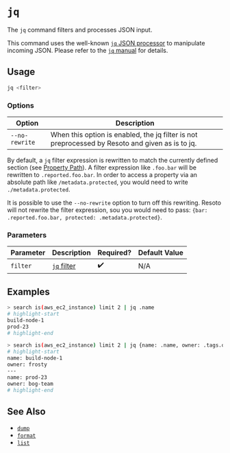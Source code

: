 # `jq`

The `jq` command filters and processes JSON input.

This command uses the well-known [`jq` JSON processor](https://stedolan.github.io/jq) to manipulate incoming JSON. Please refer to the [`jq` manual](https://stedolan.github.io/jq/manual) for details.

## Usage

```bash
jq <filter>
```

### Options

| Option         | Description                                                                                     |
| -------------- | ----------------------------------------------------------------------------------------------- |
| `--no-rewrite` | When this option is enabled, the jq filter is not preprocessed by Resoto and given as is to jq. |

By default, a `jq` filter expression is rewritten to match the currently defined section (see [Property Path](/docs/concepts/search/filters#property-path)). A filter expression like `.foo.bar` will be rewritten to `.reported.foo.bar`. In order to access a property via an absolute path like `/metadata.protected`, you would need to write `./metadata.protected`.

It is possible to use the `--no-rewrite` option to turn off this rewriting. Resoto will not rewrite the filter expression, sou you would need to pass: `{bar: .reported.foo.bar, protected: .metadata.protected}`.

### Parameters

| Parameter | Description                                                      | Required? | Default Value |
| --------- | ---------------------------------------------------------------- | --------- | ------------- |
| `filter`  | [`jq` filter](https://stedolan.github.io/jq/manual#Basicfilters) | ✔️        | N/A           |

## Examples

```bash title="Query EC2 instances and extract only the name property"
> search is(aws_ec2_instance) limit 2 | jq .name
# highlight-start
​build-node-1
​prod-23
# highlight-end
```

```bash title="Query EC2 instances and create a new JSON object for each entry with name and owner"
> search is(aws_ec2_instance) limit 2 | jq {name: .name, owner: .tags.owner}
# highlight-start
​name: build-node-1
​owner: frosty
​---
​name: prod-23
​owner: bog-team
# highlight-end
```

## See Also

- [`dump`](./dump.md)
- [`format`](./format.md)
- [`list`](./list.md)

